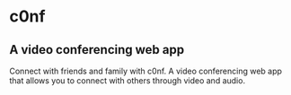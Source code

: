 # c0nf
## A video conferencing web app

Connect with friends and family with c0nf. A video conferencing web app that allows you to connect with others through video and audio.